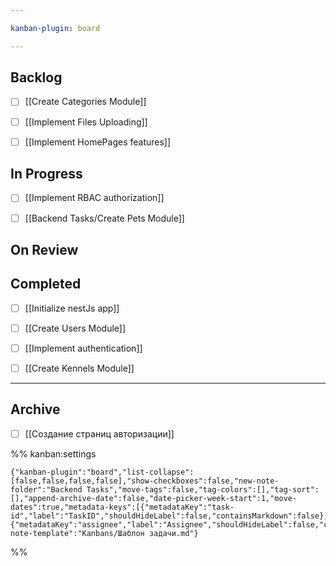```yaml
---

kanban-plugin: board

---
```


## Backlog

- [ ] [[Create Categories Module]]
- [ ] [[Implement Files Uploading]]
- [ ] [[Implement HomePages features]]


## In Progress

- [ ] [[Implement RBAC authorization]]
- [ ] [[Backend Tasks/Create Pets Module]]


## On Review



## Completed

- [ ] [[Initialize nestJs app]]
- [ ] [[Create Users Module]]
- [ ] [[Implement authentication]]
- [ ] [[Create Kennels Module]]


***

## Archive

- [ ] [[Создание страниц авторизации]]

%% kanban:settings
```
{"kanban-plugin":"board","list-collapse":[false,false,false,false],"show-checkboxes":false,"new-note-folder":"Backend Tasks","move-tags":false,"tag-colors":[],"tag-sort":[],"append-archive-date":false,"date-picker-week-start":1,"move-dates":true,"metadata-keys":[{"metadataKey":"task-id","label":"TaskID","shouldHideLabel":false,"containsMarkdown":false},{"metadataKey":"assignee","label":"Assignee","shouldHideLabel":false,"containsMarkdown":false}],"new-note-template":"Kanbans/Шаблон задачи.md"}
```
%%
